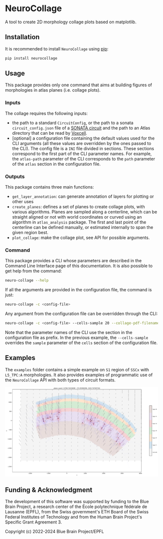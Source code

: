# NeuroCollage

A tool to create 2D morphology collage plots based on matplotlib.


## Installation

It is recommended to install ``NeuroCollage`` using [pip](https://pip.pypa.io/en/stable/):

```bash
pip install neurocollage
```

## Usage

This package provides only one command that aims at building figures of morphologies in atlas
planes (i.e. collage plots).

### Inputs

The collage requires the following inputs:

* the path to a standard `CircuitConfig`, or the path to a sonata `circuit_config.json` file of
  a [SONATA circuit](https://sonata-extension.readthedocs.io/en/latest/sonata_overview.html)
  and the path to an Atlas directory that can be read by
  [Voxcell](https://voxcell.readthedocs.io/en/latest/index.html).
* [optional] a configuration file containing the default values used for the CLI arguments (all
  these values are overridden by the ones passed to the CLI). The config file is a `INI` file
  divided in sections. These sections correspond to the first part of the CLI parameter names. For
  example, the `atlas-path` parameter of the CLI corresponds to the `path` parameter of the `atlas`
  section in the configuration file.

### Outputs

This package contains three main functions:
* `get_layer_annotation`: can generate annotation of layers for plotting or other uses
* `create_planes`: defines a set of planes to create collage plots, with various algorithms.
  Planes are sampled along a centerline, which can be straight aligned or not with world
  coordinates or curved using an algorithm in `atlas_analysis` package. The first and last point
  of the centerline can be defined manually, or estimated internally to span the given region best.
* `plot_collage`: make the collage plot, see API for possible arguments.

### Command

This package provides a CLI whose parameters are described in the Command Line Interface page of
this documentation. It is also possible to get help from the command:

```bash
neuro-collage --help
```

If all the arguments are provided in the configuration file, the command is just:

```bash
neuro-collage -c <config-file>
```

Any argument from the configuration file can be overridden through the CLI:

```bash
neuro-collage -c <config-file> --cells-sample 20 --collage-pdf-filename custom_collage_name.pdf
```

Note that the parameter names of the CLI use the section in the configuration file as prefix. In the
previous example, the `--cells-sample` overrides the `sample` parameter of the `cells` section of
the configuration file.


## Examples

The `examples` folder contains a simple example on `S1` region of `SSCx` with `L5_TPC:A` morphologies. It
also provides examples of programmatic use of the `NeuroCollage` API with both types of circuit formats.

![](doc/source/images/collage.png)


## Funding & Acknowledgment

The development of this software was supported by funding to the Blue Brain Project,
a research center of the École polytechnique fédérale de Lausanne (EPFL),
from the Swiss government's ETH Board of the Swiss Federal Institutes of Technology
and from the Human Brain Project's Specific Grant Agreement 3.

Copyright (c) 2022-2024 Blue Brain Project/EPFL
